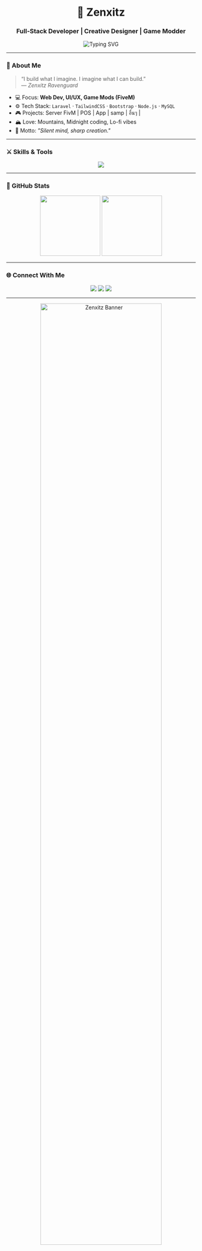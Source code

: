 <!-- 🦅 Zenxitz Branding GitHub Profile -->
<h1 align="center">👑 Zenxitz</h1>
<h3 align="center">Full-Stack Developer | Creative Designer | Game Modder</h3>

<p align="center">
  <img src="https://readme-typing-svg.demolab.com?font=Fira+Code&size=22&pause=1000&color=FF00AA&center=true&vCenter=true&width=480&lines=Developer+%7C+Designer+%7C+Gamer;Crafting+Code+with+Artistic+Soul;Built+for+Solitude+%26+Creation" alt="Typing SVG" />
</p>

---

### 🦇 About Me  
> “I build what I imagine. I imagine what I can build.”  
> — *Zenxitz Ravenguard*

- 💻 Focus: **Web Dev, UI/UX, Game Mods (FiveM)**
- ⚙️ Tech Stack: `Laravel` · `TailwindCSS` · `Bootstrap` · `Node.js` · `MySQL`  
- 🎮 Projects: Server FivM | POS | App | samp | อื่นๆ |
- 🏔 Love: Mountains, Midnight coding, Lo-fi vibes  
- 🐺 Motto: *"Silent mind, sharp creation."*

---

### ⚔️ Skills & Tools  
<p align="center">
  <img src="https://skillicons.dev/icons?i=html,css,js,php,laravel,nodejs,react,tailwind,bootstrap,mysql,github,vscode" />
</p>

---

### 🩶 GitHub Stats  
<p align="center">
  <img height="160" src="https://github-readme-stats.vercel.app/api?username=ZenxitzDev&show_icons=true&theme=radical&hide_border=true" />
  <img height="160" src="https://github-readme-stats.vercel.app/api/top-langs/?username=ZenxitzDev&layout=compact&theme=radical&hide_border=true" />
</p>

---

### 🌐 Connect With Me  
<p align="center">
  <a href="https://zenxitz.xyz" target="_blank"><img src="https://img.shields.io/badge/Website-zenxitz.xyz-FF00AA?style=for-the-badge&logo=firefox-browser" /></a>
  <a href="https://discord.gg/zenxitz" target="_blank"><img src="https://img.shields.io/badge/Discord-ZenxitzDev-5865F2?style=for-the-badge&logo=discord" /></a>
  <a href="https://www.youtube.com/@ZenxitzDev" target="_blank"><img src="https://img.shields.io/badge/Youtube-ZenxitzDev-FF0000?style=for-the-badge&logo=youtube" /></a>
</p>

---

<p align="center">
  <img src="https://raw.githubusercontent.com/ZenxitzDev/ZenxitzDev/main/assets/zenxitz_banner.png" width="80%" alt="Zenxitz Banner"/>
</p>

<p align="center">
  <i>“Silence isn't empty — it's full of answers.”</i>
</p>
